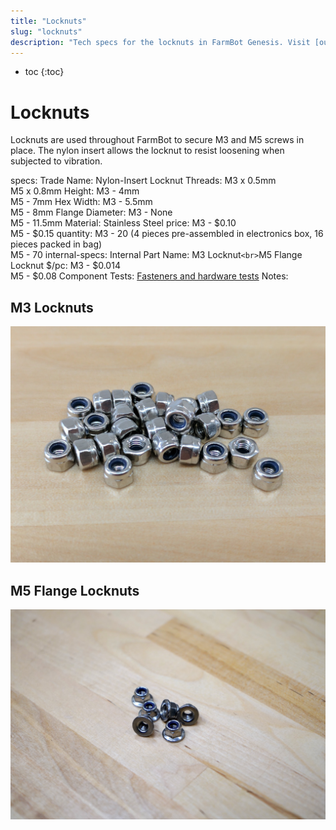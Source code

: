 ```yaml
---
title: "Locknuts"
slug: "locknuts"
description: "Tech specs for the locknuts in FarmBot Genesis. Visit [our shop](http://shop.farm.bot) to purchase parts."
---
```


* toc
{:toc}


# Locknuts

Locknuts are used throughout FarmBot to secure M3 and M5 screws in place. The nylon insert allows the locknut to resist loosening when subjected to vibration.

specs:
  Trade Name: Nylon-Insert Locknut
  Threads: M3 x 0.5mm<br>M5 x 0.8mm
  Height: M3 - 4mm<br>M5 - 7mm
  Hex Width: M3 - 5.5mm<br>M5 - 8mm
  Flange Diameter: M3 - None<br>M5 - 11.5mm
  Material: Stainless Steel
price: M3 - $0.10<br>M5 - $0.15
quantity: M3 - 20 (4 pieces pre-assembled in electronics box, 16 pieces packed in bag)<br>M5 - 70
internal-specs:
  Internal Part Name: M3 Locknut`<br>`M5 Flange Locknut
  $/pc: M3 - $0.014<br>M5 - $0.08
  Component Tests: [Fasteners and hardware tests](../fasteners-and-hardware.md#component-tests)
  Notes: 

## M3 Locknuts

![m3 locknuts](_images/m3_locknuts.jpg)

## M5 Flange Locknuts

![m5 flange locknuts](_images/m5_flange_locknuts.jpeg)
